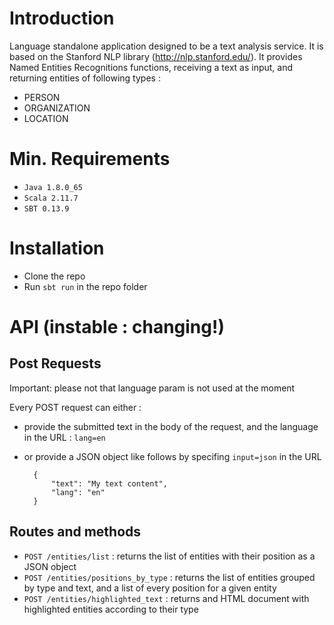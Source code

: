 # Introduction

Language standalone application designed to be a text analysis service. 
It is based on the Stanford NLP library (http://nlp.stanford.edu/).
It provides Named Entities Recognitions functions, receiving a text as input, and returning entities of following types :

* PERSON 
* ORGANIZATION
* LOCATION

# Min. Requirements 

* `Java 1.8.0_65` 
* `Scala 2.11.7`
* `SBT 0.13.9`

# Installation 

* Clone the repo
* Run `sbt run` in the repo folder

# API (instable : changing!)

## Post Requests 

Important: please not that language param is not used at the moment

Every POST request can either :

* provide the submitted text in the body of the request, and the language in the URL : `lang=en`
* or provide a JSON object like follows by specifing `input=json` in the URL

  ```
    { 
        "text": "My text content",
        "lang": "en"
    }
  ```
 
## Routes and methods 

* `POST /entities/list` : returns the list of entities with their position as a JSON object
* `POST /entities/positions_by_type` : returns the list of entities grouped by type and text, and a list of every position for a given entity
* `POST /entities/highlighted_text` : returns and HTML document with highlighted entities according to their type
 

